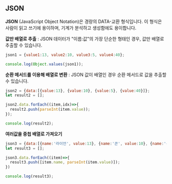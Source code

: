 ## JSON

**JSON** (JavaScript Object Notation)은 경량의 DATA-교환 형식입니다. 이 형식은 사람이 읽고 쓰기에 용이하며, 기계가 분석하고 생성함에도 용이합니다.



**값만 배열로 추출** : JSON 데이터가 "이름:값"의 가장 단순한 형태인 경우, 값만 배열로 추출할 수 있습니다.

```javascript
json1 = {value1:13, value2:10, value3:5, value4:40};

console.log(Object.values(json1));
```



**순환 메서드를 이용해 배열로 변환** : JSON 값이 배열인 경우 순환 메서드로 값을 추출할 수 있습니다.

```javascript
json2 = {data:[{value:13}, {value:10}, {value:5}, {value:40}]};
let result2 = [];

json2.data.forEach((item,idx)=>{
  result2.push(parseInt(item.value));
});

console.log(result2);
```



**여러값을 중첩 배열로 가져오기**

```javascript
json3 = {data:[{name:'라이언', value:13}, {name:'콘', value:10}, {name:'무지', value:5}, {name: '프로도', value:40}]};
let result3 = [];

json3.data.forEach((item)=>{
  result3.push([item.name, parseInt(item.value)]);
})

console.log(result3);
```

